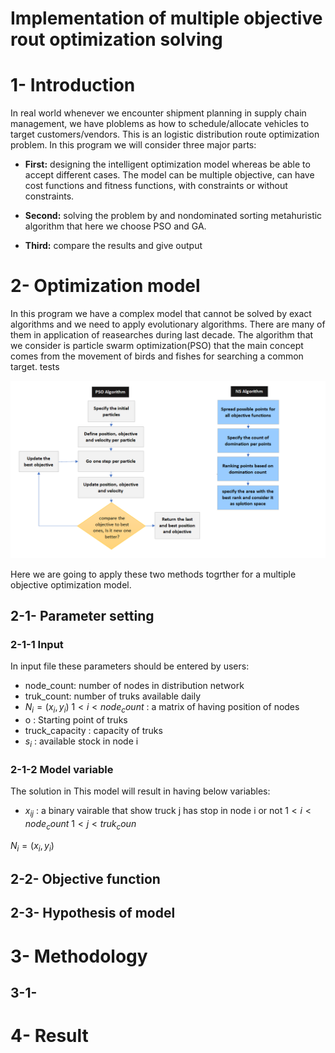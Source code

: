 # Implementation of multiple objective rout optimization solving 

# 1- Introduction 
In real world whenever we encounter shipment planning in supply chain management, we have ploblems as how to schedule/allocate vehicles to target customers/vendors. This is an logistic distribution route optimization problem. In this program we will consider three major parts:
* **First:** designing  the intelligent optimization model whereas be able to accept different cases. The model can be multiple objective, can have cost functions and fitness functions, with constraints or without constraints.

* **Second:** solving the problem by and nondominated sorting metahuristic algorithm that here we choose PSO and GA.

* **Third:** compare the results and give output

# 2- Optimization model
In this program we have a complex model that cannot be solved by exact algorithms and we need to apply evolutionary algorithms. There are many of them in application of reasearches during last decade. The algorithm that we consider is particle swarm optimization(PSO) that the main concept comes from the movement of birds and fishes for searching a common target. tests

![Algorithm](Algorithm.png)

Here we are going to apply these two methods togrther for a multiple objective optimization model.

## 2-1- Parameter setting 
### 2-1-1 Input
In input file these parameters should be entered by users:

* node_count: number of nodes in distribution network
* truk_count: number of truks available daily
* $N_{i}=(x_{i},y_{i})$  $1<i<node_count$ : a matrix of having position of nodes
* o : Starting point of truks
* truck_capacity : capacity of truks
* $s_{i}$ : available stock in node i
### 2-1-2 Model variable
The solution in This model will result in having below variables:
* $x_{ij}$ : a binary vairable that show truck j has stop in node i or not $1<i<node_count$ $1<j<truk_coun$

$N_{i}=(x_{i},y_{i})$

## 2-2- Objective function

## 2-3- Hypothesis of model 

# 3- Methodology

## 3-1- 

# 4- Result
